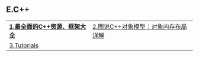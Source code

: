 <h2>E.C++</h2>

<table>
  <tr>
    <td><a href="http://www.codeceo.com/article/cpp-resource-framework.html" target="_blank"><strong>1.最全面的C++资源、框架大全</strong></a></td>
    <td><a href="http://www.cnblogs.com/QG-whz/p/4909359.html" target="_blank">2.图说C++对象模型：对象内存布局详解</a></td>
  </tr>
  <tr>
    <td><a href="http://www.leadwerks.com/werkspace/page/tutorials" target="_blank">3.Tutorials</a></td>
    <td></td>
  </tr>
</table>
